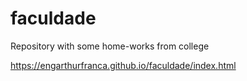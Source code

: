 # faculdade
Repository with some home-works from college

https://engarthurfranca.github.io/faculdade/index.html
